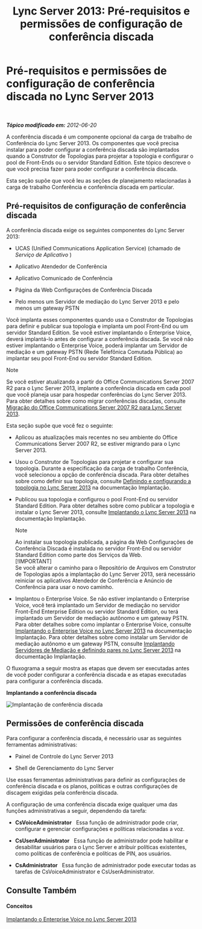 ﻿---
title: 'Lync Server 2013: Pré-requisitos e permissões de configuração de conferência discada'
TOCTitle: Pré-requisitos e permissões de configuração de conferência discada
ms:assetid: b3b251e5-78ac-44a2-8c36-2a061c9b2314
ms:mtpsurl: https://technet.microsoft.com/pt-br/library/Gg412865(v=OCS.15)
ms:contentKeyID: 49307841
ms.date: 05/19/2016
mtps_version: v=OCS.15
ms.translationtype: HT
---

# Pré-requisitos e permissões de configuração de conferência discada no Lync Server 2013

 

_**Tópico modificado em:** 2012-06-20_

A conferência discada é um componente opcional da carga de trabalho de Conferência do Lync Server 2013. Os componentes que você precisa instalar para poder configurar a conferência discada são implantados quando a Construtor de Topologias para projetar a topologia e configurar o pool de Front-Ends ou o servidor Standard Edition. Este tópico descreve o que você precisa fazer para poder configurar a conferência discada.

Esta seção supõe que você leu as seções de planejamento relacionadas à carga de trabalho Conferência e conferência discada em particular.

## Pré-requisitos de configuração de conferência discada

A conferência discada exige os seguintes componentes do Lync Server 2013:

  - UCAS (Unified Communications Application Service) (chamado de *Serviço de Aplicativo* )

  - Aplicativo Atendedor de Conferência

  - Aplicativo Comunicado de Conferência

  - Página da Web Configurações de Conferência Discada

  - Pelo menos um Servidor de mediação do Lync Server 2013 e pelo menos um gateway PSTN

Você implanta esses componentes quando usa o Construtor de Topologias para definir e publicar sua topologia e implanta um pool Front-End ou um servidor Standard Edition. Se você estiver implantando o Enterprise Voice, deverá implantá-lo antes de configurar a conferência discada. Se você não estiver implantando o Enterprise Voice, poderá implantar um Servidor de mediação e um gateway PSTN (Rede Telefônica Comutada Pública) ao implantar seu pool Front-End ou servidor Standard Edition.

> [!NOTE]  
> Se você estiver atualizando a partir do Office Communications Server 2007 R2 para o Lync Server 2013, implante a conferência discada em cada pool que você planeja usar para hospedar conferências do Lync Server 2013. Para obter detalhes sobre como migrar conferências discadas, consulte <a href="migration-from-office-communications-server-2007-r2-to-lync-server-2013.md">Migração do Office Communications Server 2007 R2 para Lync Server 2013</a>.

Esta seção supõe que você fez o seguinte:

  - Aplicou as atualizações mais recentes no seu ambiente do Office Communications Server 2007 R2, se estiver migrando para o Lync Server 2013.

  - Usou o Construtor de Topologias para projetar e configurar sua topologia. Durante a especificação da carga de trabalho Conferência, você selecionou a opção de conferência discada. Para obter detalhes sobre como definir sua topologia, consulte [Definindo e configurando a topologia no Lync Server 2013](lync-server-2013-defining-and-configuring-the-topology.md) na documentação Implantação.

  - Publicou sua topologia e configurou o pool Front-End ou servidor Standard Edition. Para obter detalhes sobre como publicar a topologia e instalar o Lync Server 2013, consulte [Implantando o Lync Server 2013](lync-server-2013-deploying-lync-server.md) na documentação Implantação.
    
    > [!NOTE]  
    > Ao instalar sua topologia publicada, a página da Web Configurações de Conferência Discada é instalada no servidor Front-End ou servidor Standard Edition como parte dos Serviços da Web.    
    > [!IMPORTANT]  
    > Se você alterar o caminho para o Repositório de Arquivos em Construtor de Topologias após a implantação do Lync Server 2013, será necessário reiniciar os aplicativos Atendedor de Conferência e Anúncio de Conferência para usar o novo caminho.

  - Implantou o Enterprise Voice. Se não estiver implantando o Enterprise Voice, você terá implantado um Servidor de mediação no servidor Front-End Enterprise Edition ou servidor Standard Edition, ou terá implantado um Servidor de mediação autônomo e um gateway PSTN. Para obter detalhes sobre como implantar o Enterprise Voice, consulte [Implantando o Enterprise Voice no Lync Server 2013](lync-server-2013-deploying-enterprise-voice.md) na documentação Implantação. Para obter detalhes sobre como instalar um Servidor de mediação autônomo e um gateway PSTN, consulte [Implantando Servidores de Mediação e definindo pares no Lync Server 2013](lync-server-2013-deploying-mediation-servers-and-defining-peers.md) na documentação Implantação.

O fluxograma a seguir mostra as etapas que devem ser executadas antes de você poder configurar a conferência discada e as etapas executadas para configurar a conferência discada.

**Implantando a conferência discada**

![Implantação de conferência discada](images/Gg412865.fde8c246-b5ed-4323-a6e7-af1983a5ec86(OCS.15).jpg "Implantação de conferência discada")

## Permissões de conferência discada

Para configurar a conferência discada, é necessário usar as seguintes ferramentas administrativas:

  - Painel de Controle do Lync Server 2013

  - Shell de Gerenciamento do Lync Server

Use essas ferramentas administrativas para definir as configurações de conferência discada e os planos, políticas e outras configurações de discagem exigidas pela conferência discada.

A configuração de uma conferência discada exige qualquer uma das funções administrativas a seguir, dependendo da tarefa:

  - **CsVoiceAdministrator**   Essa função de administrador pode criar, configurar e gerenciar configurações e políticas relacionadas a voz.

  - **CsUserAdministrator**   Essa função de administrador pode habilitar e desabilitar usuários para o Lync Server e atribuir políticas existentes, como políticas de conferência e políticas de PIN, aos usuários.

  - **CsAdministrator**   Essa função de administrador pode executar todas as tarefas de CsVoiceAdministrator e CsUserAdministrator.

## Consulte Também

#### Conceitos

[Implantando o Enterprise Voice no Lync Server 2013](lync-server-2013-deploying-enterprise-voice.md)

